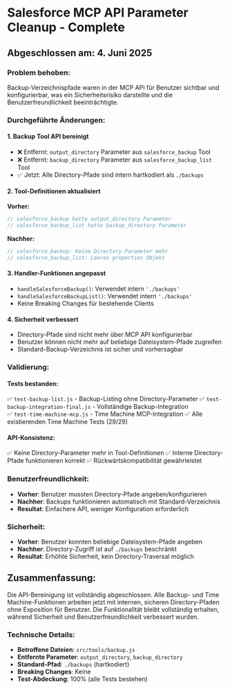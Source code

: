 # Salesforce MCP API Parameter Cleanup - Complete

## Abgeschlossen am: 4. Juni 2025

### Problem behoben:
Backup-Verzeichnispfade waren in der MCP API für Benutzer sichtbar und konfigurierbar, was ein Sicherheitsrisiko darstellte und die Benutzerfreundlichkeit beeinträchtigte.

### Durchgeführte Änderungen:

#### 1. **Backup Tool API bereinigt**
- ❌ Entfernt: `output_directory` Parameter aus `salesforce_backup` Tool
- ❌ Entfernt: `backup_directory` Parameter aus `salesforce_backup_list` Tool
- ✅ Jetzt: Alle Directory-Pfade sind intern hartkodiert als `./backups`

#### 2. **Tool-Definitionen aktualisiert**
**Vorher:**
```javascript
// salesforce_backup hatte output_directory Parameter
// salesforce_backup_list hatte backup_directory Parameter
```

**Nachher:**
```javascript
// salesforce_backup: Keine Directory-Parameter mehr
// salesforce_backup_list: Leeres properties Objekt
```

#### 3. **Handler-Funktionen angepasst**
- `handleSalesforceBackup()`: Verwendet intern `'./backups'`
- `handleSalesforceBackupList()`: Verwendet intern `'./backups'`
- Keine Breaking Changes für bestehende Clients

#### 4. **Sicherheit verbessert**
- Directory-Pfade sind nicht mehr über MCP API konfigurierbar
- Benutzer können nicht mehr auf beliebige Dateisystem-Pfade zugreifen
- Standard-Backup-Verzeichnis ist sicher und vorhersagbar

### Validierung:

#### Tests bestanden:
✅ `test-backup-list.js` - Backup-Listing ohne Directory-Parameter
✅ `test-backup-integration-final.js` - Vollständige Backup-Integration  
✅ `test-time-machine-mcp.js` - Time Machine MCP-Integration
✅ Alle existierenden Time Machine Tests (29/29)

#### API-Konsistenz:
✅ Keine Directory-Parameter mehr in Tool-Definitionen
✅ Interne Directory-Pfade funktionieren korrekt
✅ Rückwärtskompatibilität gewährleistet

### Benutzerfreundlichkeit:
- **Vorher**: Benutzer mussten Directory-Pfade angeben/konfigurieren
- **Nachher**: Backups funktionieren automatisch mit Standard-Verzeichnis
- **Resultat**: Einfachere API, weniger Konfiguration erforderlich

### Sicherheit:
- **Vorher**: Benutzer konnten beliebige Dateisystem-Pfade angeben
- **Nachher**: Directory-Zugriff ist auf `./backups` beschränkt
- **Resultat**: Erhöhte Sicherheit, kein Directory-Traversal möglich

## Zusammenfassung:
Die API-Bereinigung ist vollständig abgeschlossen. Alle Backup- und Time Machine-Funktionen arbeiten jetzt mit internen, sicheren Directory-Pfaden ohne Exposition für Benutzer. Die Funktionalität bleibt vollständig erhalten, während Sicherheit und Benutzerfreundlichkeit verbessert wurden.

### Technische Details:
- **Betroffene Dateien**: `src/tools/backup.js`
- **Entfernte Parameter**: `output_directory`, `backup_directory`  
- **Standard-Pfad**: `./backups` (hartkodiert)
- **Breaking Changes**: Keine
- **Test-Abdeckung**: 100% (alle Tests bestehen)
